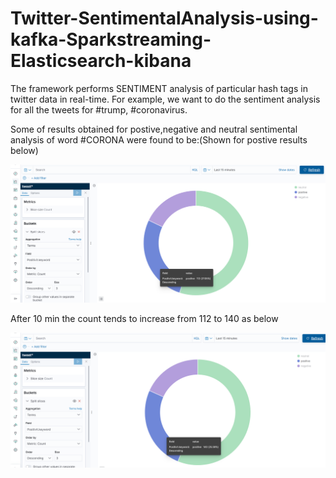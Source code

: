 # Twitter-SentimentalAnalysis-using-kafka-Sparkstreaming-Elasticsearch-kibana


The framework performs SENTIMENT analysis of particular hash tags in twitter data in real-time. 
For example, we want to do the sentiment analysis for all the tweets for #trump, #coronavirus.

Some of results obtained for postive,negative and neutral sentimental analysis of word #CORONA were found to be:(Shown for postive results below)


![myimage-alt-tag](https://github.com/srirvali33/Twitter-SentimentalAnalysis-using-Sparkstreaming/blob/master/coronavirus-positive.png)



After 10 min the count tends to increase from 112 to 140 as below



![myimage-alt-tag](https://github.com/srirvali33/Twitter-SentimentalAnalysis-using-Sparkstreaming/blob/master/coronavirus-positive-after10min.png)

